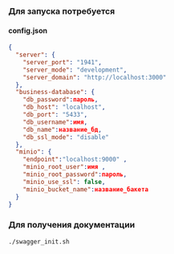### Для запуска потребуется

#### config.json
```json
{
  "server": {
    "server_port": "1941",
    "server_mode": "development",
    "server_domain": "http://localhost:3000"
  },
  "business-database": {
    "db_password":пароль,
    "db_host": "localhost",
    "db_port": "5433",
    "db_username":имя,
    "db_name":название_бд,
    "db_ssl_mode": "disable"
  },
  "minio": {
    "endpoint":"localhost:9000" ,
    "minio_root_user":имя ,
    "minio_root_password":пароль,
    "minio_use_ssl": false,
    "minio_bucket_name":название_бакета
  }
}

```
### Для получения документации
```
./swagger_init.sh
```
